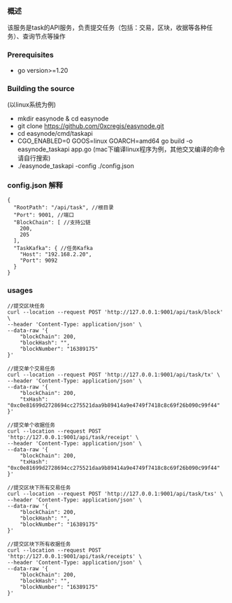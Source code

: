 ### 概述

该服务是task的API服务，负责提交任务（包括：交易，区块，收据等各种任务）、查询节点等操作

### Prerequisites

- go version>=1.20

### Building the source

(以linux系统为例)

- mkdir easynode & cd easynode
- git clone https://github.com/0xcregis/easynode.git
- cd easynode/cmd/taskapi
- CGO_ENABLED=0 GOOS=linux GOARCH=amd64 go build -o easynode_taskapi app.go
  (mac下编译linux程序为例，其他交叉编译的命令请自行搜索)
- ./easynode_taskapi -config ./config.json

### config.json 解释

``````
{
  "RootPath": "/api/task", //根目录
  "Port": 9001, //端口
  "BlockChain": [ //支持公链
    200,
    205
  ],
  "TaskKafka": { //任务Kafka
    "Host": "192.168.2.20",
    "Port": 9092
  }
}

``````  

### usages

``````
//提交区块任务
curl --location --request POST 'http://127.0.0.1:9001/api/task/block' \
--header 'Content-Type: application/json' \
--data-raw '{
    "blockChain": 200,
    "blockHash": "",
    "blockNumber": "16389175"
}'

//提交单个交易任务
curl --location --request POST 'http://127.0.0.1:9001/api/task/tx' \
--header 'Content-Type: application/json' \
--data-raw '{
    "blockChain": 200,
    "txHash": "0xc0e81699d2728694cc275521daa9b89414a9e4749f7418c8c69f26b090c99f44"
}'

//提交单个收据任务
curl --location --request POST 'http://127.0.0.1:9001/api/task/receipt' \
--header 'Content-Type: application/json' \
--data-raw '{
    "blockChain": 200,
    "txHash": "0xc0e81699d2728694cc275521daa9b89414a9e4749f7418c8c69f26b090c99f44"
}'

//提交区块下所有交易任务
curl --location --request POST 'http://127.0.0.1:9001/api/task/txs' \
--header 'Content-Type: application/json' \
--data-raw '{
    "blockChain": 200,
    "blockHash": "",
    "blockNumber": "16389175"
}'

//提交区块下所有收据任务
curl --location --request POST 'http://127.0.0.1:9001/api/task/receipts' \
--header 'Content-Type: application/json' \
--data-raw '{
    "blockChain": 200,
    "blockHash": "",
    "blockNumber": "16389175"
}'

``````
